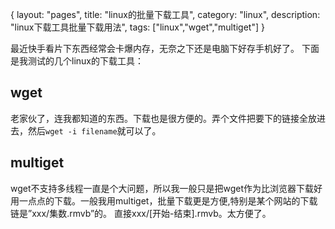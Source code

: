 {
layout: "pages",
title: "linux的批量下载工具",
category: "linux",
description: "linux下载工具批量下载用法",
tags: ["linux","wget","multiget"]
}

最近快手看片下东西经常会卡爆内存，无奈之下还是电脑下好存手机好了。
下面是我测试的几个linux的下载工具：

wget
---
老家伙了，连我都知道的东西。下载也是很方便的。弄个文件把要下的链接全放进去，然后`wget -i filename`就可以了。

multiget
---
wget不支持多线程一直是个大问题，所以我一般只是把wget作为比浏览器下载好用一点点的下载。一般我用multiget，批量下载更是方便,特别是某个网站的下载链是”xxx/集数.rmvb”的。 直接xxx/[开始-结束].rmvb。太方便了。 
